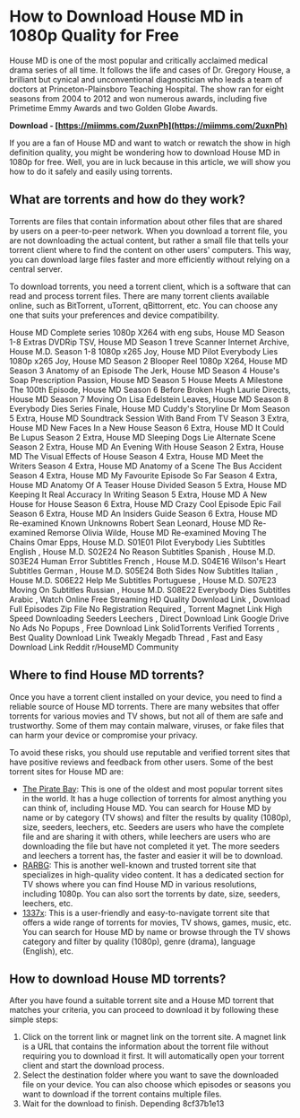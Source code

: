 # How to Download House MD in 1080p Quality for Free
 
House MD is one of the most popular and critically acclaimed medical drama series of all time. It follows the life and cases of Dr. Gregory House, a brilliant but cynical and unconventional diagnostician who leads a team of doctors at Princeton-Plainsboro Teaching Hospital. The show ran for eight seasons from 2004 to 2012 and won numerous awards, including five Primetime Emmy Awards and two Golden Globe Awards.
 
**Download - [https://miimms.com/2uxnPh](https://miimms.com/2uxnPh)**


 
If you are a fan of House MD and want to watch or rewatch the show in high definition quality, you might be wondering how to download House MD in 1080p for free. Well, you are in luck because in this article, we will show you how to do it safely and easily using torrents.
 
## What are torrents and how do they work?
 
Torrents are files that contain information about other files that are shared by users on a peer-to-peer network. When you download a torrent file, you are not downloading the actual content, but rather a small file that tells your torrent client where to find the content on other users' computers. This way, you can download large files faster and more efficiently without relying on a central server.
 
To download torrents, you need a torrent client, which is a software that can read and process torrent files. There are many torrent clients available online, such as BitTorrent, uTorrent, qBittorrent, etc. You can choose any one that suits your preferences and device compatibility.
 
House MD Complete series 1080p X264 with eng subs,  House MD Season 1-8 Extras DVDRip TSV,  House MD Season 1 treve Scanner Internet Archive,  House M.D. Season 1-8 1080p x265 Joy,  House MD Pilot Everybody Lies 1080p x265 Joy,  House MD Season 2 Blooper Reel 1080p X264,  House MD Season 3 Anatomy of an Episode The Jerk,  House MD Season 4 House's Soap Prescription Passion,  House MD Season 5 House Meets A Milestone The 100th Episode,  House MD Season 6 Before Broken Hugh Laurie Directs,  House MD Season 7 Moving On Lisa Edelstein Leaves,  House MD Season 8 Everybody Dies Series Finale,  House MD Cuddy's Storyline Dr Mom Season 5 Extra,  House MD Soundtrack Session With Band From TV Season 3 Extra,  House MD New Faces In a New House Season 6 Extra,  House MD It Could Be Lupus Season 2 Extra,  House MD Sleeping Dogs Lie Alternate Scene Season 2 Extra,  House MD An Evening With House Season 2 Extra,  House MD The Visual Effects of House Season 4 Extra,  House MD Meet the Writers Season 4 Extra,  House MD Anatomy of a Scene The Bus Accident Season 4 Extra,  House MD My Favourite Episode So Far Season 4 Extra,  House MD Anatomy Of A Teaser House Divided Season 5 Extra,  House MD Keeping It Real Accuracy In Writing Season 5 Extra,  House MD A New House for House Season 6 Extra,  House MD Crazy Cool Episode Epic Fail Season 6 Extra,  House MD An Insiders Guide Season 6 Extra,  House MD Re-examined Known Unknowns Robert Sean Leonard,  House MD Re-examined Remorse Olivia Wilde,  House MD Re-examined Moving The Chains Omar Epps,  House M.D. S01E01 Pilot Everybody Lies Subtitles English ,  House M.D. S02E24 No Reason Subtitles Spanish ,  House M.D. S03E24 Human Error Subtitles French ,  House M.D. S04E16 Wilson's Heart Subtitles German ,  House M.D. S05E24 Both Sides Now Subtitles Italian ,  House M.D. S06E22 Help Me Subtitles Portuguese ,  House M.D. S07E23 Moving On Subtitles Russian ,  House M.D. S08E22 Everybody Dies Subtitles Arabic ,  Watch Online Free Streaming HD Quality Download Link ,  Download Full Episodes Zip File No Registration Required ,  Torrent Magnet Link High Speed Downloading Seeders Leechers ,  Direct Download Link Google Drive No Ads No Popups ,  Free Download Link SolidTorrents Verified Torrents ,  Best Quality Download Link Tweakly Megadb Thread ,  Fast and Easy Download Link Reddit r/HouseMD Community
 
## Where to find House MD torrents?
 
Once you have a torrent client installed on your device, you need to find a reliable source of House MD torrents. There are many websites that offer torrents for various movies and TV shows, but not all of them are safe and trustworthy. Some of them may contain malware, viruses, or fake files that can harm your device or compromise your privacy.
 
To avoid these risks, you should use reputable and verified torrent sites that have positive reviews and feedback from other users. Some of the best torrent sites for House MD are:
 
- [The Pirate Bay](https://thepiratebay.org/): This is one of the oldest and most popular torrent sites in the world. It has a huge collection of torrents for almost anything you can think of, including House MD. You can search for House MD by name or by category (TV shows) and filter the results by quality (1080p), size, seeders, leechers, etc. Seeders are users who have the complete file and are sharing it with others, while leechers are users who are downloading the file but have not completed it yet. The more seeders and leechers a torrent has, the faster and easier it will be to download.
- [RARBG](https://rarbg.to/): This is another well-known and trusted torrent site that specializes in high-quality video content. It has a dedicated section for TV shows where you can find House MD in various resolutions, including 1080p. You can also sort the torrents by date, size, seeders, leechers, etc.
- [1337x](https://1337x.to/): This is a user-friendly and easy-to-navigate torrent site that offers a wide range of torrents for movies, TV shows, games, music, etc. You can search for House MD by name or browse through the TV shows category and filter by quality (1080p), genre (drama), language (English), etc.

## How to download House MD torrents?
 
After you have found a suitable torrent site and a House MD torrent that matches your criteria, you can proceed to download it by following these simple steps:

1. Click on the torrent link or magnet link on the torrent site. A magnet link is a URL that contains the information about the torrent file without requiring you to download it first. It will automatically open your torrent client and start the download process.
2. Select the destination folder where you want to save the downloaded file on your device. You can also choose which episodes or seasons you want to download if the torrent contains multiple files.
3. Wait for the download to finish. Depending 8cf37b1e13


